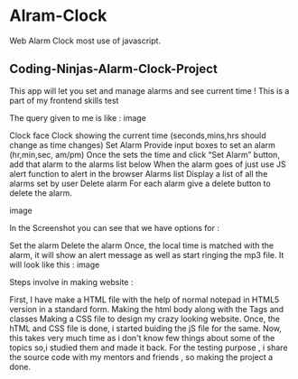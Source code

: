 # Alram-Clock
Web Alarm Clock most use of javascript.
## Coding-Ninjas-Alarm-Clock-Project
This app will let you set and manage alarms and see current time ! This is a part of my frontend skills test

The query given to me is like : image

Clock face Clock showing the current time (seconds,mins,hrs should change as time changes) Set Alarm Provide input boxes to set an alarm (hr,min,sec, am/pm) Once the sets the time and click “Set Alarm” button, add that alarm to the alarms list below When the alarm goes of just use JS alert function to alert in the browser Alarms list Display a list of all the alarms set by user Delete alarm For each alarm give a delete button to delete the alarm.

image

In the Screenshot you can see that we have options for :

Set the alarm
Delete the alarm 
Once, the local time is matched with the alarm, it will show an alert message as well as start ringing the mp3 file. It will look like this : image

Steps involve in making website :

First, I have make a HTML file with the help of normal notepad in HTML5 version in a standard form.
Making the html body along with the Tags and classes
Making a CSS file to design my crazy looking website.
Once, the hTML and CSS file is done, i started buiding the jS file for the same.
Now, this takes very much time as i don't know few things about some of the topics so,i studied them and made it back.
For the testing purpose , i share the source code with my mentors and friends , so making the project a done.